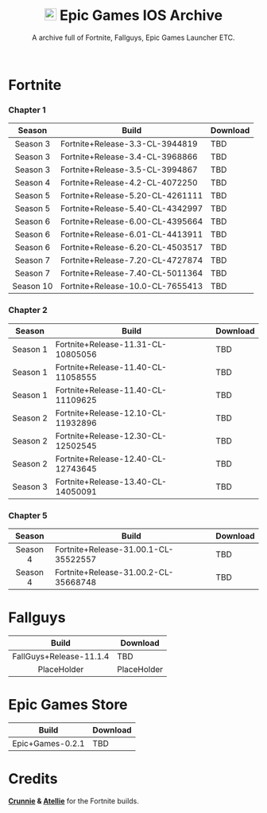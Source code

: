 
<div align=center>

# <img src="https://i.imgur.com/kUmoSIz.png" alt="Epic Games Logo" width="24" height="24"> Epic Games IOS Archive
A archive full of Fortnite, Fallguys, Epic Games Launcher ETC.

</div>
<br>

# Fortnite

### Chapter 1

| Season | Build | Download | 
| :---: | ----------- | ----------- | 
| Season 3 | Fortnite+Release-3.3-CL-3944819 | TBD |
| Season 3 | Fortnite+Release-3.4-CL-3968866 | TBD |
| Season 3 | Fortnite+Release-3.5-CL-3994867 | TBD |
| Season 4 | Fortnite+Release-4.2-CL-4072250 | TBD |
| Season 5 | Fortnite+Release-5.20-CL-4261111 | TBD |
| Season 5 | Fortnite+Release-5.40-CL-4342997 | TBD |
| Season 6 | Fortnite+Release-6.00-CL-4395664 | TBD |
| Season 6 | Fortnite+Release-6.01-CL-4413911 | TBD |
| Season 6 | Fortnite+Release-6.20-CL-4503517 | TBD |
| Season 7 | Fortnite+Release-7.20-CL-4727874 | TBD |
| Season 7 | Fortnite+Release-7.40-CL-5011364 | TBD |
| Season 10 | Fortnite+Release-10.0-CL-7655413 | TBD |

### Chapter 2

| Season | Build | Download |
| :---: | ----------- | ----------- | 
| Season 1 | Fortnite+Release-11.31-CL-10805056 | TBD |
| Season 1 | Fortnite+Release-11.40-CL-11058555 | TBD |
| Season 1 | Fortnite+Release-11.40-CL-11109625 | TBD |
| Season 2 | Fortnite+Release-12.10-CL-11932896 | TBD |
| Season 2 | Fortnite+Release-12.30-CL-12502545 | TBD |
| Season 2 | Fortnite+Release-12.40-CL-12743645 | TBD |
| Season 3 | Fortnite+Release-13.40-CL-14050091 | TBD |

### Chapter 5

| Season | Build | Download |
| :---: | ----------- | ----------- | 
| Season 4 | Fortnite+Release-31.00.1-CL-35522557 | TBD |
| Season 4 | Fortnite+Release-31.00.2-CL-35668748 | TBD |

# Fallguys

| Build | Download |
| :---: | ----------- | 
| FallGuys+Release-11.1.4 | TBD |
| PlaceHolder | PlaceHolder |

# Epic Games Store
| Build | Download |
| :---: | ----------- | 
| Epic+Games-0.2.1 | TBD |

# Credits
**[Crunnie](https://github.com/Crunnie) & [Atellie](https://github.com/atellies/EpicGamesStoreIPA)** for the Fortnite builds.
